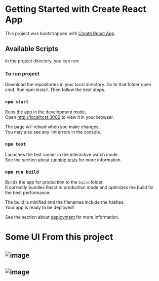 # Getting Started with Create React App

This project was bootstrapped with [Create React App](https://github.com/facebook/create-react-app).

## Available Scripts

In the project directory, you can run:

### To run project

Download the repositories in your local directory. Go to that folder open cmd. Run npm install. Then follow the next steps.
### `npm start`

Runs the app in the development mode.\
Open [http://localhost:3000](http://localhost:3000) to view it in your browser.

The page will reload when you make changes.\
You may also see any lint errors in the console.

### `npm test`

Launches the test runner in the interactive watch mode.\
See the section about [running tests](https://facebook.github.io/create-react-app/docs/running-tests) for more information.

### `npm run build`

Builds the app for production to the `build` folder.\
It correctly bundles React in production mode and optimizes the build for the best performance.

The build is minified and the filenames include the hashes.\
Your app is ready to be deployed!

See the section about [deployment](https://facebook.github.io/create-react-app/docs/deployment) for more information.

# Some UI From this project

## ![image](https://user-images.githubusercontent.com/88944796/176162311-be2a129f-c4c1-4b3c-9c89-e9b988f35567.png)
## ![image](https://user-images.githubusercontent.com/88944796/176162518-19034139-a2eb-4ca4-a611-c0a991988e02.png)

